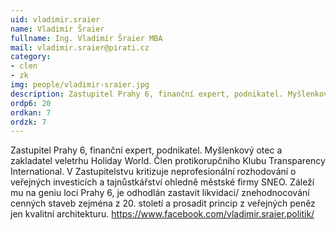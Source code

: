 ```yaml
---
uid: vladimir.sraier
name: Vladimír Šraier
fullname: Ing. Vladimír Šraier MBA
mail: vladimir.sraier@pirati.cz
category: 
- clen
- zk
img: people/vladimir-sraier.jpg
description: Zastupitel Prahy 6, finanční expert, podnikatel. Myšlenkový otec a zakladatel veletrhu Holiday World.
ordp6: 20
ordkan: 7
ordzk: 7
---
```

Zastupitel Prahy 6, finanční expert, podnikatel. Myšlenkový otec a zakladatel veletrhu Holiday World. Člen protikorupčního Klubu Transparency International. V Zastupitelstvu kritizuje neprofesionální rozhodování o veřejných investicích a tajnůstkářství ohledně městské firmy SNEO. Záleží mu na geniu loci Prahy 6, je odhodlán zastavit likvidaci/ znehodnocování cenných staveb zejména z 20. století a prosadit princip z veřejných peněz jen kvalitní architekturu.
<a href="https://www.facebook.com/vladimir.sraier.politik/">https://www.facebook.com/vladimir.sraier.politik/</a>
